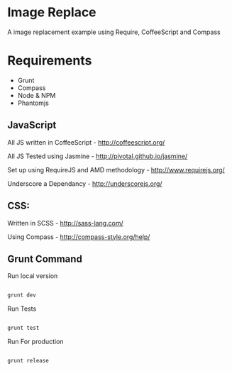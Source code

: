 Image Replace
===================

A image replacement example using Require, CoffeeScript and Compass

# Requirements

* Grunt
* Compass
* Node & NPM
* Phantomjs

## JavaScript
All JS written in CoffeeScript - http://coffeescript.org/

All JS Tested using Jasmine - http://pivotal.github.io/jasmine/

Set up using RequireJS and AMD methodology - http://www.requirejs.org/

Underscore a Dependancy - http://underscorejs.org/

## CSS:
Written in SCSS - http://sass-lang.com/

Using Compass - http://compass-style.org/help/

## Grunt Command

Run local version

```bash

grunt dev

```

Run Tests

```bash

grunt test

```

Run For production

```bash

grunt release

```






